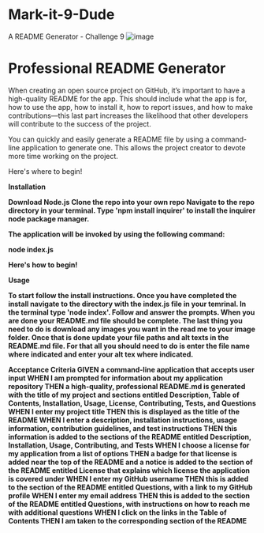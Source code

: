 # Mark-it-9-Dude
A README Generator - Challenge 9
![image](https://user-images.githubusercontent.com/81600120/130997815-ca9da2b7-4f7c-414b-8d9f-5fb5926d00ce.png)

# Professional README Generator
When creating an open source project on GitHub, it’s important to have a high-quality README for the app. This should include what the app is for, how to use the app, how to install it, how to report issues, and how to make contributions—this last part increases the likelihood that other developers will contribute to the success of the project.

You can quickly and easily generate a README file by using a command-line application to generate one. This allows the project creator to devote more time working on the project.

Here's where to begin!

<b>Installation<b>

Download Node.js
Clone the repo into your own repo
Navigate to the repo directory in your terminal. Type 'npm install inquirer' to install the inquirer node package manager.

The application will be invoked by using the following command:

node index.js

Here's how to begin!

<b>Usage<b>
    
To start follow the install instructions. Once you have completed the install navigate to the directory with the index.js file in your temrinal. In the terminal type 'node index'. Follow and answer the prompts. When you are done your README.md file should be complete. The last thing you need to do is download any images you want in the read me to your image folder. Once that is done update your file paths and alt texts in the README.md file. For that all you should need to do is enter the file name where indicated and enter your alt tex where indicated.

Acceptance Criteria
GIVEN a command-line application that accepts user input
WHEN I am prompted for information about my application repository
THEN a high-quality, professional README.md is generated with the title of my project and sections entitled Description, Table of Contents, Installation, Usage, License, Contributing, Tests, and Questions
WHEN I enter my project title
THEN this is displayed as the title of the README
WHEN I enter a description, installation instructions, usage information, contribution guidelines, and test instructions
THEN this information is added to the sections of the README entitled Description, Installation, Usage, Contributing, and Tests
WHEN I choose a license for my application from a list of options
THEN a badge for that license is added near the top of the README and a notice is added to the section of the README entitled License that explains which license the application is covered under
WHEN I enter my GitHub username
THEN this is added to the section of the README entitled Questions, with a link to my GitHub profile
WHEN I enter my email address
THEN this is added to the section of the README entitled Questions, with instructions on how to reach me with additional questions
WHEN I click on the links in the Table of Contents
THEN I am taken to the corresponding section of the README


